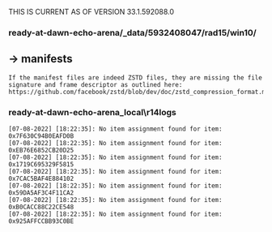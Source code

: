 THIS IS CURRENT AS OF VERSION 33.1.592088.0

### ready-at-dawn-echo-arena/_data/5932408047/rad15/win10/
## -> manifests

    If the manifest files are indeed ZSTD files, they are missing the file signature and frame descriptor as outlined here: 
    https://github.com/facebook/zstd/blob/dev/doc/zstd_compression_format.md#frame_header

      
### ready-at-dawn-echo-arena\_local\r14logs
    [07-08-2022] [18:22:35]: No item assignment found for item: 0x7F630C94B0EAFD0B
    [07-08-2022] [18:22:35]: No item assignment found for item: 0xEB76E6852CB20D25
    [07-08-2022] [18:22:35]: No item assignment found for item: 0x1719C695329F5815
    [07-08-2022] [18:22:35]: No item assignment found for item: 0x7CAC5BAF4E884102
    [07-08-2022] [18:22:35]: No item assignment found for item: 0x59DA5AF3C4F11CA2
    [07-08-2022] [18:22:35]: No item assignment found for item: 0xB0CACC88C22CE548
    [07-08-2022] [18:22:35]: No item assignment found for item: 0x925AFFCCBB93C0BE
